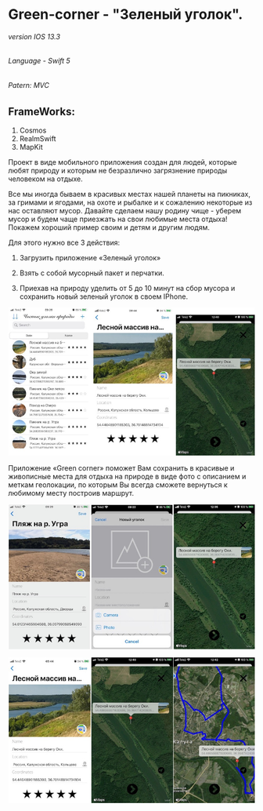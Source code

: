 # Green-corner - "Зеленый уголок".

###### version IOS 13.3 
###### Language - Swift 5
###### Patern: MVC

## FrameWorks:
1. Cosmos
2. RealmSwift
3. MapKit

Проект в виде мобильного приложения создан для людей, которые любят природу и которым не безразлично загрязнение природы человеком на отдыхе. 

Все мы иногда бываем в красивых местах нашей планеты на пикниках, за гримами и ягодами, на охоте и рыбалке и к сожалению некоторые из нас оставляют мусор. Давайте сделаем нашу родину чище - уберем мусор и будем чаще приезжать на свои любимые места отдыха! Покажем хороший пример своим и детям и другим людям.

Для этого нужно все 3 действия: 

1. Загрузить приложение «Зеленый уголок» 

2. Взять с собой мусорный пакет и перчатки.

3. Приехав на природу уделить от 5 до 10 минут на сбор мусора и сохранить новый зеленый уголок в своем IPhone. 



![](https://github.com/chuviy/Green-corner/blob/main/Green%20corner/Support%20files/Assets.xcassets/3%20in%201_1.jpg?raw=true)


Приложение «Green corner» поможет Вам сохранить в красивые и живописные места для отдыха на природе в виде фото с описанием и меткам геолокации, по которым Вы всегда сможете вернуться к любимому месту построив маршрут.



![](https://github.com/chuviy/Green-corner/blob/main/Green%20corner/Support%20files/Assets.xcassets/3%20in%201_2.jpg?raw=true)

![](https://github.com/chuviy/Green-corner/blob/main/Green%20corner/Support%20files/Assets.xcassets/3%20in%201_3.jpg?raw=true)
